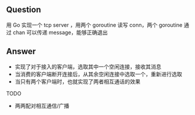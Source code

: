 Question
---
用 Go 实现一个 tcp server ，用两个 goroutine 读写 conn，两个 goroutine 通过 chan 可以传递 message，能够正确退出

Answer
---
- 实现了对于接入的客户端，选取其中一个空闲连接，接收其消息
- 当消费的客户端断开连接后，从其余空闲连接中选取一个，重新进行选取
- 当只有两个客户端时，也就实现了两者相互通话的效果

TODO
- 两两配对相互通信/广播
